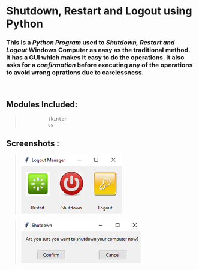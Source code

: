 # Shutdown, Restart and Logout using Python

### This is a *Python Program* used to *Shutdown, Restart and Logout* Windows Computer as easy as the traditional method. It has a GUI which makes it easy to do the operations. It also asks for a *confirmation* before executing any of the operations to avoid wrong oprations due to carelessness.

<br>

## Modules Included:

>               tkinter
>               os

## Screenshots :

> ![Main Window](https://github.com/avinash3699/Shutdown-Restart-Logout-Windows-Python/blob/main/Screenshot%201.png)


> ![Confirmatiom Window](https://github.com/avinash3699/Shutdown-Restart-Logout-Windows-Python/blob/main/Screenshot%202.png)
